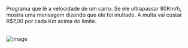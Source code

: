 Programa que lê a velocidade de um carro. Se ele ultrapassar 80Km/h, mostra uma mensagem dizendo que ele foi multado. A multa vai custar R$7,00 por cada Km acima do limite.
<br>
<br>

![image](https://user-images.githubusercontent.com/85269068/134785261-f58d6f86-0f09-4cb8-b963-fca70df916fc.png)

